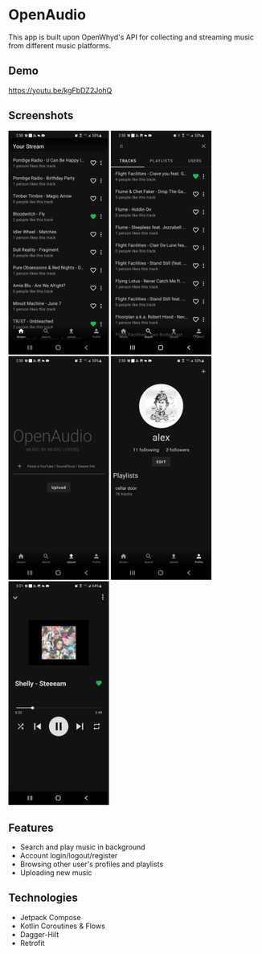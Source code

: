 # OpenAudio
This app is built upon OpenWhyd's API for collecting and streaming music from different music platforms.

## Demo
https://youtu.be/kgFbDZ2JohQ

## Screenshots
<img src="https://github.com/alexllanas/open-audio/blob/main/metadata/images/screenshots/home.jpg" alt="drawing" width="200"/>  <img src="https://github.com/alexllanas/open-audio/blob/main/metadata/images/screenshots/search.jpg" alt="drawing" width="200"/>  <img src="https://github.com/alexllanas/open-audio/blob/main/metadata/images/screenshots/upload.jpg" alt="drawing" width="200"/>  <img src="https://github.com/alexllanas/open-audio/blob/main/metadata/images/screenshots/profile.jpg" alt="drawing" width="200"/>
<img src="https://github.com/alexllanas/open-audio/blob/main/metadata/images/screenshots/controls.jpg" alt="drawing" width="200"/>

## Features
- Search and play music in background
- Account login/logout/register
- Browsing other user's profiles and playlists
- Uploading new music

## Technologies
- Jetpack Compose
- Kotlin Coroutines & Flows
- Dagger-Hilt
- Retrofit 
